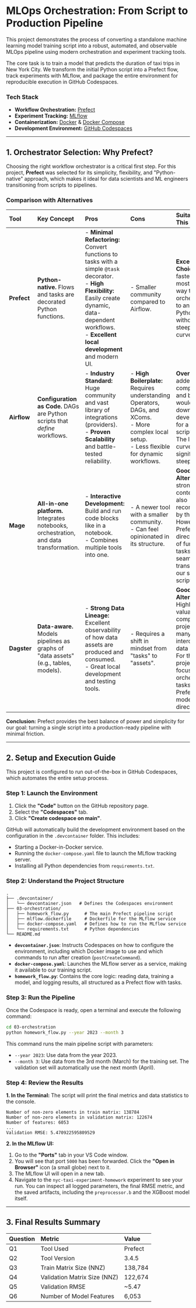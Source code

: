 # MLOps Orchestration: From Script to Production Pipeline

This project demonstrates the process of converting a standalone machine learning model training script into a robust, automated, and observable MLOps pipeline using modern orchestration and experiment tracking tools.

The core task is to train a model that predicts the duration of taxi trips in New York City. We transform the initial Python script into a Prefect flow, track experiments with MLflow, and package the entire environment for reproducible execution in GitHub Codespaces.

### Tech Stack
*   **Workflow Orchestration:** [Prefect](https://www.prefect.io/)
*   **Experiment Tracking:** [MLflow](https://mlflow.org/)
*   **Containerization:** [Docker](https://www.docker.com/) & [Docker Compose](https://docs.docker.com/compose/)
*   **Development Environment:** [GitHub Codespaces](https://github.com/features/codespaces)

---

## 1. Orchestrator Selection: Why Prefect?

Choosing the right workflow orchestrator is a critical first step. For this project, **Prefect** was selected for its simplicity, flexibility, and "Python-native" approach, which makes it ideal for data scientists and ML engineers transitioning from scripts to pipelines.

### Comparison with Alternatives

| Tool | Key Concept | Pros | Cons | Suitability for This Project |
| :--- | :--- | :--- | :--- | :--- |
| **Prefect** | **Python-native.** Flows and tasks are decorated Python functions. | - **Minimal Refactoring:** Convert functions to tasks with a simple `@task` decorator.<br>- **High Flexibility:** Easily create dynamic, data-dependent workflows.<br>- **Excellent local development** and modern UI. | - Smaller community compared to Airflow. | **Excellent Choice.** The fastest and most intuitive way to add orchestration to an existing Python script without a steep learning curve. |
| **Airflow** | **Configuration as Code.** DAGs are Python scripts that *define* workflows. | - **Industry Standard:** Huge community and vast library of integrations (providers).<br>- **Proven Scalability** and battle-tested reliability. | - **High Boilerplate:** Requires understanding Operators, DAGs, and XComs.<br>- More complex local setup.<br>- Less flexible for dynamic workflows. | **Overkill.** The added complexity and boilerplate would slow down development for a single-script pipeline. The learning curve is significantly steeper. |
| **Mage** | **All-in-one platform.** Integrates notebooks, orchestration, and data transformation. | - **Interactive Development:** Build and run code blocks like in a notebook.<br>- Combines multiple tools into one. | - A newer tool with a smaller community.<br>- Can feel opinionated in its structure. | **Good Alternative.** A strong contender, also recommended by the course. However, Prefect's direct mapping of functions to tasks is a more seamless transition from our starting script. |
| **Dagster** | **Data-aware.** Models pipelines as graphs of "data assets" (e.g., tables, models). | - **Strong Data Lineage:** Excellent observability of how data assets are produced and consumed.<br>- Great local development and testing tools. | - Requires a shift in mindset from "tasks" to "assets". | **Good Alternative.** Highly valuable for complex projects with many interdependent data sources. For this project, the focus is on orchestrating tasks, making Prefect's model more direct. |

**Conclusion:** Prefect provides the best balance of power and simplicity for our goal: turning a single script into a production-ready pipeline with minimal friction.

---

## 2. Setup and Execution Guide

This project is configured to run out-of-the-box in GitHub Codespaces, which automates the entire setup process.

### Step 1: Launch the Environment
1.  Click the **"Code"** button on the GitHub repository page.
2.  Select the **"Codespaces"** tab.
3.  Click **"Create codespace on main"**.

GitHub will automatically build the development environment based on the configuration in the `.devcontainer` folder. This includes:
*   Starting a Docker-in-Docker service.
*   Running the `docker-compose.yaml` file to launch the MLflow tracking server.
*   Installing all Python dependencies from `requirements.txt`.

### Step 2: Understand the Project Structure

```
.
├── .devcontainer/
│   └── devcontainer.json   # Defines the Codespaces environment
├── 03-orchestration/
│   ├── homework_flow.py      # The main Prefect pipeline script
│   ├── mlflow.dockerfile     # Dockerfile for the MLflow service
│   ├── docker-compose.yaml   # Defines how to run the MLflow service
│   └── requirements.txt      # Python dependencies
└── README.md
```
*   **`devcontainer.json`**: Instructs Codespaces on how to configure the environment, including which Docker image to use and which commands to run after creation (`postCreateCommand`).
*   **`docker-compose.yaml`**: Launches the MLflow server as a service, making it available to our training script.
*   **`homework_flow.py`**: Contains the core logic: reading data, training a model, and logging results, all structured as a Prefect flow with tasks.

### Step 3: Run the Pipeline
Once the Codespace is ready, open a terminal and execute the following command:

```bash
cd 03-orchestration
python homework_flow.py --year 2023 --month 3
```
This command runs the main pipeline script with parameters:
*   `--year 2023`: Use data from the year 2023.
*   `--month 3`: Use data from the 3rd month (March) for the training set. The validation set will automatically use the next month (April).

### Step 4: Review the Results

**1. In the Terminal:**
The script will print the final metrics and data statistics to the console.

```
Number of non-zero elements in train matrix: 138784
Number of non-zero elements in validation matrix: 122674
Number of features: 6053
...
Validation RMSE: 5.470922595809529
```

**2. In the MLflow UI:**
1.  Go to the **"Ports"** tab in your VS Code window.
2.  You will see that port `5000` has been forwarded. Click the **"Open in Browser"** icon (a small globe) next to it.
3.  The MLflow UI will open in a new tab.
4.  Navigate to the `nyc-taxi-experiment-homework` experiment to see your run. You can inspect all logged parameters, the final RMSE metric, and the saved artifacts, including the `preprocessor.b` and the XGBoost model itself.

---

## 3. Final Results Summary

| Question | Metric | Value |
| :--- | :--- | :--- |
| Q1 | Tool Used | Prefect |
| Q2 | Tool Version | 3.4.5 |
| Q3 | Train Matrix Size (NNZ) | 138,784 |
| Q4 | Validation Matrix Size (NNZ)| 122,674 |
| Q5 | Validation RMSE | ~5.47 |
| Q6 | Number of Model Features | 6,053 |
